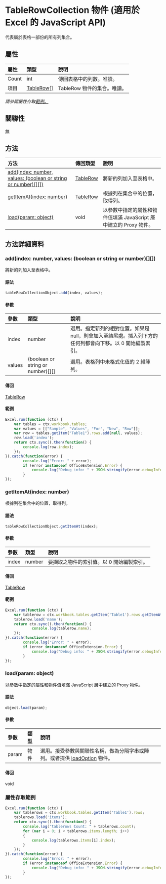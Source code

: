 ﻿# TableRowCollection 物件 (適用於 Excel 的 JavaScript API)

代表屬於表格一部份的所有列集合。

## 屬性

| 屬性	     | 類型	   |說明
|:---------------|:--------|:----------|
|Count|int|傳回表格中的列數。唯讀。|
|項目|[TableRow[]](tablerow.md)|TableRow 物件的集合。唯讀。|

_請參閱屬性存取[範例。](#範例)_

## 關聯性
無


## 方法

| 方法           | 傳回類型    |說明|
|:---------------|:--------|:----------|
|[add(index: number, values: (boolean or string or number)[][])](#addindex-number-values-boolean-or-string-or-number)|[TableRow](tablerow.md)|將新的列加入至表格中。|
|[getItemAt(index: number)](#getitematindex-number)|[TableRow](tablerow.md)|根據列在集合中的位置，取得列。|
|[load(param: object)](#loadparam-object)|void|以參數中指定的屬性和物件值填滿 JavaScript 層中建立的 Proxy 物件。|

## 方法詳細資料


### add(index: number, values: (boolean or string or number)[][])
將新的列加入至表格中。

#### 語法
```js
tableRowCollectionObject.add(index, values);
```

#### 參數
| 參數	    | 類型	   |說明|
|:---------------|:--------|:----------|
|index|number|選用。指定新列的相對位置。如果是 null，則會加入至結尾處。插入列下方的任何列都會向下移。以 0 開始編製索引。|
|values|(boolean or string or number)[][]|選用。表格列中未格式化值的 2 維陣列。|

#### 傳回
[TableRow](tablerow.md)

#### 範例

```js
Excel.run(function (ctx) { 
    var tables = ctx.workbook.tables;
    var values = [["Sample", "Values", "For", "New", "Row"]];
    var row = tables.getItem("Table1").rows.add(null, values);
    row.load('index');
    return ctx.sync().then(function() {
        console.log(row.index);
    });
}).catch(function(error) {
        console.log("Error: " + error);
        if (error instanceof OfficeExtension.Error) {
            console.log("Debug info: " + JSON.stringify(error.debugInfo));
        }
});
```

### getItemAt(index: number)
根據列在集合中的位置，取得列。

#### 語法
```js
tableRowCollectionObject.getItemAt(index);
```

#### 參數
| 參數	    | 類型	   |說明|
|:---------------|:--------|:----------|
|index|number|要擷取之物件的索引值。以 0 開始編製索引。|

#### 傳回
[TableRow](tablerow.md)

#### 範例

```js
Excel.run(function (ctx) { 
    var tablerow = ctx.workbook.tables.getItem('Table1').rows.getItemAt(0);
    tablerow.load('name');
    return ctx.sync().then(function() {
            console.log(tablerow.name);
    });
}).catch(function(error) {
        console.log("Error: " + error);
        if (error instanceof OfficeExtension.Error) {
            console.log("Debug info: " + JSON.stringify(error.debugInfo));
        }
});
```

### load(param: object)
以參數中指定的屬性和物件值填滿 JavaScript 層中建立的 Proxy 物件。

#### 語法
```js
object.load(param);
```

#### 參數
| 參數	    | 類型	   |說明|
|:---------------|:--------|:----------|
|param|物件|選用。接受參數與關聯性名稱，做為分隔字串或陣列。或者提供 [loadOption](loadoption.md) 物件。|

#### 傳回
void
### 屬性存取範例

```js
Excel.run(function (ctx) { 
    var tablerows = ctx.workbook.tables.getItem('Table1').rows;
    tablerows.load('items');
    return ctx.sync().then(function() {
        console.log("tablerows Count: " + tablerows.count);
        for (var i = 0; i < tablerows.items.length; i++)
        {
            console.log(tablerows.items[i].index);
        }
    });
}).catch(function(error) {
        console.log("Error: " + error);
        if (error instanceof OfficeExtension.Error) {
            console.log("Debug info: " + JSON.stringify(error.debugInfo));
        }
});
```

